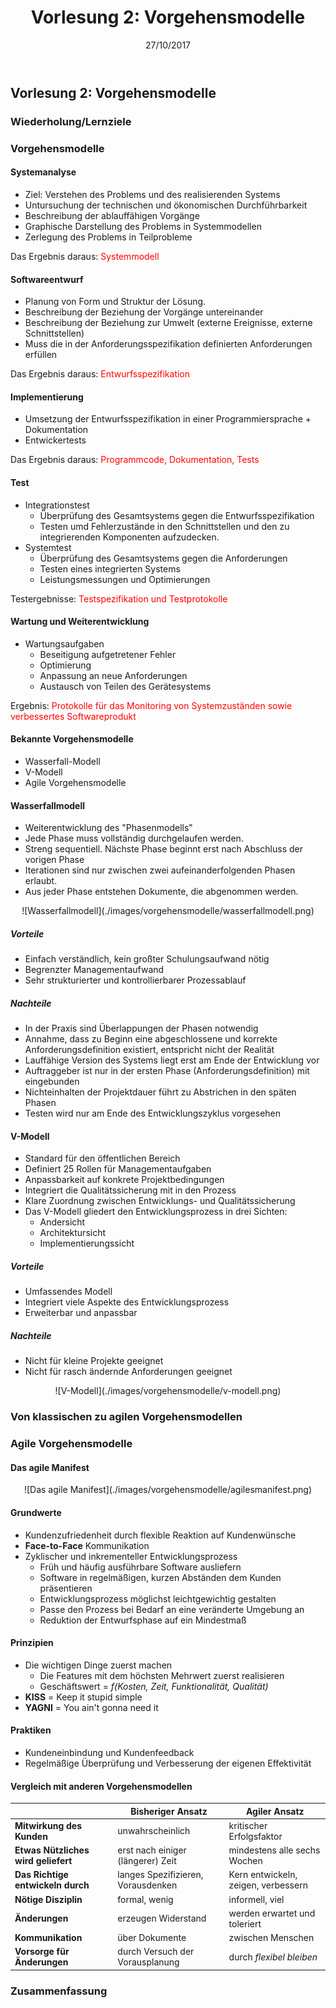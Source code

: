 ﻿---
title: "Vorlesung 2: Vorgehensmodelle"
date: "27/10/2017"
---

## Vorlesung 2: Vorgehensmodelle

### Wiederholung/Lernziele

### Vorgehensmodelle

#### Systemanalyse
* Ziel: Verstehen des Problems und des realisierenden Systems
* Untursuchung der technischen und ökonomischen Durchführbarkeit
* Beschreibung der ablauffähigen Vorgänge
* Graphische Darstellung des Problems in Systemmodellen
* Zerlegung des Problems in Teilprobleme

Das Ergebnis daraus: <span style="color:red">Systemmodell</span>

#### Softwareentwurf 
* Planung von Form und Struktur der Lösung.
* Beschreibung der Beziehung der Vorgänge untereinander
* Beschreibung der Beziehung zur Umwelt (externe Ereignisse, externe Schnittstellen)
* Muss die in der Anforderungsspezifikation definierten Anforderungen erfüllen

Das Ergebnis daraus: <span style="color:red">Entwurfsspezifikation</span>

#### Implementierung
* Umsetzung der Entwurfsspezifikation in einer Programmiersprache + Dokumentation
* Entwickertests

Das Ergebnis daraus: <span style="color:red">Programmcode, Dokumentation, Tests</span>

#### Test
* Integrationstest
    * Überprüfung des Gesamtsystems gegen die Entwurfsspezifikation
    * Testen umd Fehlerzustände in den Schnittstellen und den zu integrierenden Komponenten aufzudecken.
* Systemtest
    * Überprüfung des Gesamtsystems gegen die Anforderungen
    * Testen eines integrierten Systems
    * Leistungsmessungen und Optimierungen

Testergebnisse: <span style="color:red">Testspezifikation und Testprotokolle</span>

#### Wartung und Weiterentwicklung
* Wartungsaufgaben
    * Beseitigung aufgetretener Fehler
    * Optimierung
    * Anpassung an neue Anforderungen
    * Austausch von Teilen des Gerätesystems

Ergebnis: <span style="color:red">Protokolle für das Monitoring von Systemzuständen sowie verbessertes Softwareprodukt</span>

#### Bekannte Vorgehensmodelle
* Wasserfall-Modell
* V-Modell
* Agile Vorgehensmodelle

#### Wasserfallmodell 
* Weiterentwicklung des "Phasenmodells"
* Jede Phase muss vollständig durchgelaufen werden.
* Streng sequentiell. Nächste Phase beginnt erst nach Abschluss der vorigen Phase
* Iterationen sind nur zwischen zwei aufeinanderfolgenden Phasen erlaubt.
* Aus jeder Phase entstehen Dokumente, die abgenommen werden.

<center>
![Wasserfallmodell](./images/vorgehensmodelle/wasserfallmodell.png)
</center>

##### Vorteile
* Einfach verständlich, kein großter Schulungsaufwand nötig
* Begrenzter Managementaufwand
* Sehr strukturierter und kontrollierbarer Prozessablauf

##### Nachteile
* In der Praxis sind Überlappungen der Phasen notwendig
* Annahme, dass zu Beginn eine abgeschlossene und korrekte Anforderungsdefinition existiert, entspricht nicht der Realität
* Lauffähige Version des Systems liegt erst am Ende der Entwicklung vor
* Auftraggeber ist nur in der ersten Phase (Anforderungsdefinition) mit eingebunden
* Nichteinhalten der Projektdauer führt zu Abstrichen in den späten Phasen
* Testen wird nur am Ende des Entwicklungszyklus vorgesehen

#### V-Modell
* Standard für den öffentlichen Bereich
* Definiert 25 Rollen für Managementaufgaben
* Anpassbarkeit auf konkrete Projektbedingungen
* Integriert die Qualitätssicherung mit in den Prozess
* Klare Zuordnung zwischen Entwicklungs- und Qualitätssicherung
* Das V-Modell gliedert den Entwicklungsprozess in drei Sichten:
    * Andersicht
    * Architektursicht
    * Implementierungssicht

##### Vorteile 
* Umfassendes Modell
* Integriert viele Aspekte des Entwicklungsprozess
* Erweiterbar und anpassbar

##### Nachteile
* Nicht für kleine Projekte geeignet
* Nicht für rasch ändernde Anforderungen geeignet

<center>
![V-Modell](./images/vorgehensmodelle/v-modell.png)
</center>

### Von klassischen zu agilen Vorgehensmodellen

### Agile Vorgehensmodelle

#### Das agile Manifest

<center>
![Das agile Manifest](./images/vorgehensmodelle/agilesmanifest.png)
</center>

#### Grundwerte
* Kundenzufriedenheit durch flexible Reaktion auf Kundenwünsche
* **Face-to-Face** Kommunikation
* Zyklischer und inkrementeller Entwicklungsprozess
	* Früh und häufig ausführbare Software ausliefern
	* Software in regelmäßigen, kurzen Abständen dem Kunden präsentieren
	* Entwicklungsprozess möglichst leichtgewichtig gestalten
	* Passe den Prozess bei Bedarf an eine veränderte Umgebung an
	* Reduktion der Entwurfsphase auf ein Mindestmaß

#### Prinzipien
* Die wichtigen Dinge zuerst machen
	* Die Features mit dem höchsten Mehrwert zuerst realisieren
	* Geschäftswert = *f(Kosten, Zeit, Funktionalität, Qualität)*
* **KISS** = Keep it stupid simple
* **YAGNI** = You ain't gonna need it


#### Praktiken
* Kundeneinbindung und Kundenfeedback
* Regelmäßige Überprüfung und Verbesserung der eigenen Effektivität

#### Vergleich mit anderen Vorgehensmodellen
|| Bisheriger Ansatz | Agiler Ansatz
--- | --- | ---
**Mitwirkung des Kunden** | unwahrscheinlich | kritischer Erfolgsfaktor
**Etwas Nützliches wird geliefert** | erst nach einiger (längerer) Zeit | mindestens alle sechs Wochen
**Das Richtige entwickeln durch** | langes Spezifizieren, Vorausdenken | Kern entwickeln, zeigen, verbessern
**Nötige Disziplin** | formal,  wenig | informell, viel
**Änderungen** | erzeugen Widerstand | werden erwartet und toleriert
**Kommunikation** | über Dokumente | zwischen Menschen
**Vorsorge für Änderungen** | durch Versuch der Vorausplanung | durch *flexibel bleiben*



### Zusammenfassung